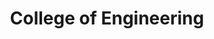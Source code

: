 ---
title: College of Engineering
description: Strengthened by 70,000 Engineering alumni and countless friends, a public mission and U-M’s across-the-board academic excellence — 95 graduate programs in the US News top ten — they’ve stretched well beyond renowned technical leadership and superb career preparation. They’re focused on growing a creative community.
image_path: ../images/sponsors/coe_block_m.png
level: Platinum
---
